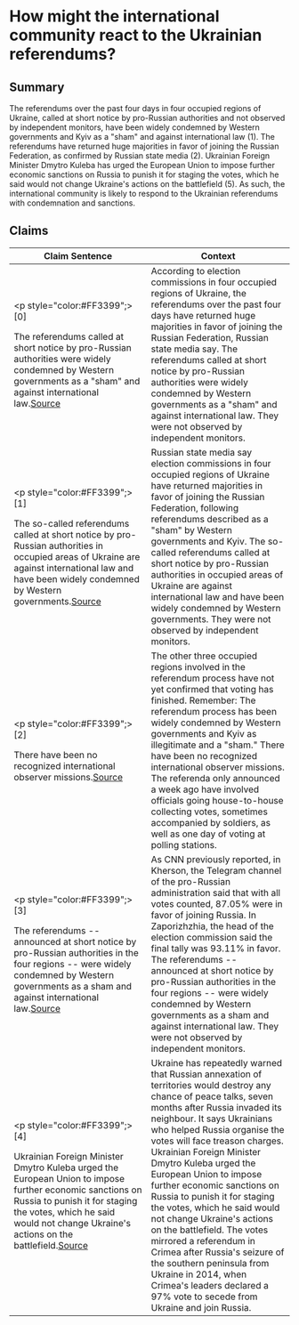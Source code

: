 # How might the international community react to the Ukrainian referendums?

## Summary
The referendums over the past four days in four occupied regions of Ukraine, called at short notice by pro-Russian authorities and not observed by independent monitors, have been widely condemned by Western governments and Kyiv as a "sham" and against international law (1). The referendums have returned huge majorities in favor of joining the Russian Federation, as confirmed by Russian state media (2). Ukrainian Foreign Minister Dmytro Kuleba has urged the European Union to impose further economic sanctions on Russia to punish it for staging the votes, which he said would not change Ukraine's actions on the battlefield (5). As such, the international community is likely to respond to the Ukrainian referendums with condemnation and sanctions.

## Claims
| Claim Sentence | Context |
|---|---|
|<p style="color:#FF3399";>[0]</p>The referendums called at short notice by pro-Russian authorities were widely condemned by Western governments as a "sham" and against international law.<a href="https://www.cnn.com/europe/live-news/russia-ukraine-war-news-09-27-22/h_2bfd5da22ea1ddcb7a04adaf40ffcc19" target="_blank">Source</a>| According to election commissions in four occupied regions of Ukraine, the referendums over the past four days have returned huge majorities in favor of joining the Russian Federation, Russian state media say. The referendums called at short notice by pro-Russian authorities were widely condemned by Western governments as a "sham" and against international law. They were not observed by independent monitors.|
|<p style="color:#FF3399";>[1]</p>The so-called referendums called at short notice by pro-Russian authorities in occupied areas of Ukraine are against international law and have been widely condemned by Western governments.<a href="https://www.cnn.com/europe/live-news/russia-ukraine-war-news-09-28-22/h_6f4565919c9755ad4f49d534c0342a9f" target="_blank">Source</a>| Russian state media say election commissions in four occupied regions of Ukraine have returned majorities in favor of joining the Russian Federation, following referendums described as a "sham" by Western governments and Kyiv. The so-called referendums called at short notice by pro-Russian authorities in occupied areas of Ukraine are against international law and have been widely condemned by Western governments. They were not observed by independent monitors.|
|<p style="color:#FF3399";>[2]</p>There have been no recognized international observer missions.<a href="https://www.cnn.com/europe/live-news/russia-ukraine-war-news-09-27-22/h_a61e35f929debe0ed0a182ab129bc561" target="_blank">Source</a>| The other three occupied regions involved in the referendum process have not yet confirmed that voting has finished. Remember: The referendum process has been widely condemned by Western governments and Kyiv as illegitimate and a "sham." There have been no recognized international observer missions. The referenda only announced a week ago have involved officials going house-to-house collecting votes, sometimes accompanied by soldiers, as well as one day of voting at polling stations.|
|<p style="color:#FF3399";>[3]</p>The referendums -- announced at short notice by pro-Russian authorities in the four regions -- were widely condemned by Western governments as a sham and against international law.<a href="https://www.cnn.com/europe/live-news/russia-ukraine-war-news-09-28-22/h_8def30f207fe9997f5a09a7144e0afaf" target="_blank">Source</a>| As CNN previously reported, in Kherson, the Telegram channel of the pro-Russian administration said that with all votes counted, 87.05% were in favor of joining Russia. In Zaporizhzhia, the head of the election commission said the final tally was 93.11% in favor. The referendums -- announced at short notice by pro-Russian authorities in the four regions -- were widely condemned by Western governments as a sham and against international law. They were not observed by independent monitors.|
|<p style="color:#FF3399";>[4]</p>Ukrainian Foreign Minister Dmytro Kuleba urged the European Union to impose further economic sanctions on Russia to punish it for staging the votes, which he said would not change Ukraine's actions on the battlefield.<a href="https://www.reuters.com/world/europe/moscows-proxies-occupied-ukraine-regions-report-big-votes-join-russia-2022-09-27/" target="_blank">Source</a>| Ukraine has repeatedly warned that Russian annexation of territories would destroy any chance of peace talks, seven months after Russia invaded its neighbour. It says Ukrainians who helped Russia organise the votes will face treason charges. Ukrainian Foreign Minister Dmytro Kuleba urged the European Union to impose further economic sanctions on Russia to punish it for staging the votes, which he said would not change Ukraine's actions on the battlefield. The votes mirrored a referendum in Crimea after Russia's seizure of the southern peninsula from Ukraine in 2014, when Crimea's leaders declared a 97% vote to secede from Ukraine and join Russia.|
